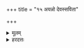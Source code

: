 +++
title = "१५ अयन्नो देवस्सविता"

+++
<details><summary>मूलम्</summary>

अ॒यन्नो॑ दे॒वस्स॑वि॒ता बृह॒स्पति॑रिन्द्रा॒ग्नी मि॒त्रावरु॑णा स्व॒स्तये॑ ।  
त्वष्टा॒ विष्णुः॑ प्र॒जया॑ सꣳररा॒णः काम॒ आया॑तं॒ कामा॑य त्वा॒ विमु॑ञ्चतु ॥ (७)
</details>
<details><summary>हरदत्तः</summary>

अयमिति ॥ वाहं प्रति वचनमेतत् । हे वाह । नः अस्माकं कामे सति इह आयातं त्वा त्वां कामाय अथेष्टचरणाय विमुञ्चतु । कः? अयं देवस्सविता बृहस्पत्यादयश्च स्वस्तये अविनाशाय प्रजया संरराणः प्रजां सम्यक् ददत् प्रजया वा सम्यग्रममाणः? प्रजाभिः क्रीडन्नित्यर्थः ॥


इति श्रीहरदत्तविरचिते एकाग्निकाण्डमन्त्रव्याख्याने सप्तमः खण्डः ॥
</details>
